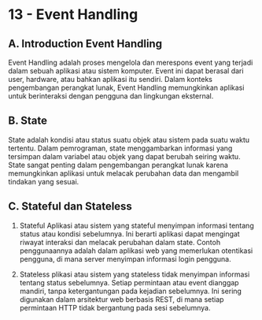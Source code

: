 # 13 - Event Handling

## A. Introduction Event Handling

Event Handling adalah proses mengelola dan merespons event yang terjadi dalam sebuah aplikasi atau sistem komputer. Event ini dapat berasal dari user, hardware, atau bahkan aplikasi itu sendiri. Dalam konteks pengembangan perangkat lunak, Event Handling memungkinkan aplikasi untuk berinteraksi dengan pengguna dan lingkungan eksternal.

## B. State

State adalah kondisi atau status suatu objek atau sistem pada suatu waktu tertentu. Dalam pemrograman, state menggambarkan informasi yang tersimpan dalam variabel atau objek yang dapat berubah seiring waktu. State sangat penting dalam pengembangan perangkat lunak karena memungkinkan aplikasi untuk melacak perubahan data dan mengambil tindakan yang sesuai.

## C. Stateful dan Stateless

1. Stateful
   Aplikasi atau sistem yang stateful menyimpan informasi tentang status atau kondisi sebelumnya. Ini berarti aplikasi dapat mengingat riwayat interaksi dan melacak perubahan dalam state. Contoh penggunaannya adalah dalam aplikasi web yang memerlukan otentikasi pengguna, di mana server menyimpan informasi login pengguna.

2. Stateless
   plikasi atau sistem yang stateless tidak menyimpan informasi tentang status sebelumnya. Setiap permintaan atau event dianggap mandiri, tanpa ketergantungan pada kejadian sebelumnya. Ini sering digunakan dalam arsitektur web berbasis REST, di mana setiap permintaan HTTP tidak bergantung pada sesi sebelumnya.
